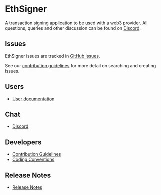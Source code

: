 # EthSigner

A transaction signing application to be used with a web3 provider. All questions, queries and other discussion can be found on [Discord].

## Issues

EthSigner issues are tracked in [GitHub issues].

See our [contribution guidelines](CONTRIBUTING.md) for more detail on searching and creating issues.

## Users
* [User documentation](https://docs.ethsigner.pegasys.tech/)

## Chat
* [Discord]

## Developers
* [Contribution Guidelines](CONTRIBUTING.md)
* [Coding Conventions](CODING-CONVENTIONS.md)

## Release Notes
* [Release Notes](CHANGELOG.md)

[Discord]: https://discord.gg/jCk2XuYtrp
[GitHub issues]: https://github.com/ConsenSys/ethsigner/issues
